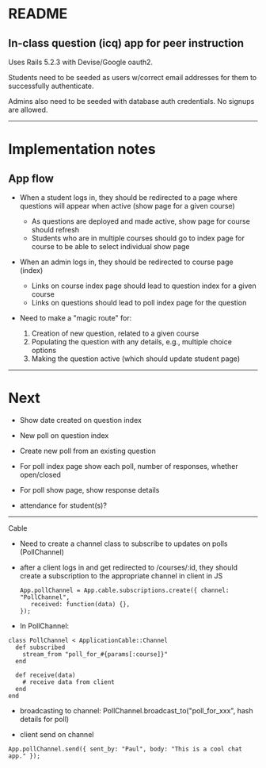 # README

## In-class question (icq) app for peer instruction 

Uses Rails 5.2.3 with Devise/Google oauth2.  

Students need to be seeded as users w/correct email addresses for them to
successfully authenticate.

Admins also need to be seeded with database auth credentials.  No signups
are allowed.

---

# Implementation notes

App flow
--------

 * When a student logs in, they should be redirected to a page where questions will appear when active (show page for a given course)
   * As questions are deployed and made active, show page for course should
     refresh
   * Students who are in multiple courses should go to index page for course
     to be able to select individual show page

 * When an admin logs in, they should be redirected to course page (index)

   * Links on course index page should lead to question index for a given course
   * Links on questions should lead to poll index page for the question

 * Need to make a "magic route" for:
   1. Creation of new question, related to a given course
   2. Populating the question with any details, e.g., multiple choice options
   3. Making the question active (which should update student page)

---

# Next

 * Show date created on question index
 * New poll on question index
 * Create new poll from an existing question
 * For poll index page show each poll, number of responses, whether open/closed
 * For poll show page, show response details

 * attendance for student(s)?

---
 
 Cable

  * Need to create a channel class to subscribe to updates on polls (PollChannel)
  * after a client logs in and get redirected to /courses/:id, they should
    create a subscription to the appropriate channel
     in client in JS
     ```
     App.pollChannel = App.cable.subscriptions.create({ channel: "PollChannel",
        received: function(data) {},
     });
     ```

  * In PollChannel:
  ```
  class PollChannel < ApplicationCable::Channel
    def subscribed
      stream_from "poll_for_#{params[:course]}"
    end

    def receive(data)
      # receive data from client
    end
  end
  ```

  * broadcasting to channel:
  PollChannel.broadcast_to("poll_for_xxx", hash details for poll)

  * client send on channel
  ```
  App.pollChannel.send({ sent_by: "Paul", body: "This is a cool chat app." });
  ```
